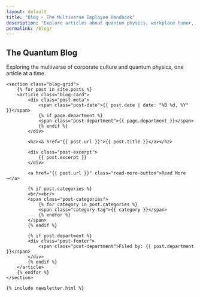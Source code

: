 ```yaml
---
layout: default
title: "Blog - The Multiverse Employee Handbook"
description: "Explore articles about quantum physics, workplace humor, and the intersection of science and corporate life"
permalink: /blog/
---
```


<div class="background-container">
    <div class="background-overlay"></div>
</div>

<div class="main-container">
    <section class="blog-header">
        <h1>The Quantum Blog</h1>
        <p class="blog-intro">Exploring the multiverse of corporate culture and quantum physics, one article at a time.</p>
    </section>

    <section class="blog-grid">
        {% for post in site.posts %}
        <article class="blog-card">
            <div class="post-meta">
                <span class="post-date">{{ post.date | date: "%B %d, %Y" }}</span>
                {% if page.department %}
                <span class="post-department">{{ page.department }}</span>
                {% endif %}
            </div>

            <h2><a href="{{ post.url }}">{{ post.title }}</a></h2>

            <div class="post-excerpt">
                {{ post.excerpt }}
            </div>

            <a href="{{ post.url }}" class="read-more-button">Read More →</a>

            {% if post.categories %}
            <br/><br/>
            <span class="post-categories">
                {% for category in post.categories %}
                <span class="category-tag">{{ category }}</span>
                {% endfor %}
            </span>
            {% endif %}

            {% if post.department %}
            <div class="post-footer">
                <span class="post-department">Filed by: {{ post.department }}</span>
            </div>
            {% endif %}
        </article>
        {% endfor %}
    </section>

    {% include newsletter.html %}
</div>

<div id="quantum-field" class="quantum-field"></div>
